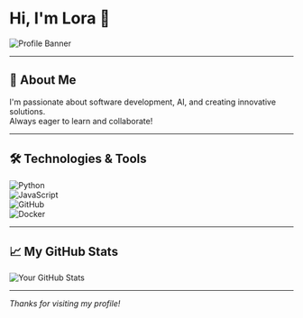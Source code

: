 # Hi, I'm Lora 👋

![Profile Banner](https://images.unsplash.com/photo-1506744038136-46273834b3fb?ixlib=rb-4.0.3&auto=format&fit=crop&w=1500&q=80)

---

## 🚀 About Me

I'm passionate about software development, AI, and creating innovative solutions.  
Always eager to learn and collaborate!

---

## 🛠️ Technologies & Tools

![Python](https://img.shields.io/badge/-Python-3776AB?style=flat&logo=python&logoColor=ffffff)  
![JavaScript](https://img.shields.io/badge/-JavaScript-F7DF1E?style=flat&logo=javascript&logoColor=323330)  
![GitHub](https://img.shields.io/badge/-GitHub-181717?style=flat&logo=github)  
![Docker](https://img.shields.io/badge/-Docker-2496ED?style=flat&logo=docker&logoColor=ffffff)  

---

## 📈 My GitHub Stats

![Your GitHub Stats](https://github-readme-stats.vercel.app/api?username=yourusername&show_icons=true&hide_title=true&count_private=true&line_height=24)

---

*Thanks for visiting my profile!*
